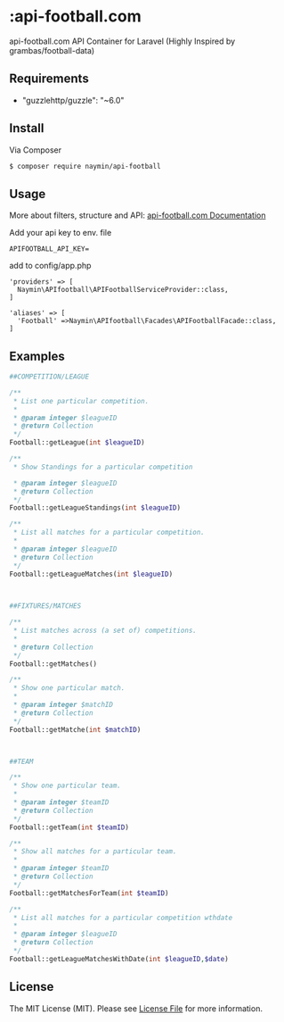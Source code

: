 # :api-football.com


api-football.com API Container for Laravel
(Highly Inspired by grambas/football-data)

## Requirements
-  "guzzlehttp/guzzle": "~6.0"


## Install

Via Composer

``` bash
$ composer require naymin/api-football
```

## Usage

More about filters, structure and API:
[api-football.com Documentation](https://www.api-football.com/documentation)


Add your api key to env. file

```
APIFOOTBALL_API_KEY=
```
add to config/app.php 
``` 
'providers' => [
  Naymin\APIfootball\APIFootballServiceProvider::class,
]

'aliases' => [
  'Football' =>Naymin\APIfootball\Facades\APIFootballFacade::class,
]
```

## Examples
```php
##COMPETITION/LEAGUE

/**
 * List one particular competition.
 *
 * @param integer $leagueID 
 * @return Collection
 */ 
Football::getLeague(int $leagueID)

/**
 * Show Standings for a particular competition

 * @param integer $leagueID
 * @return Collection
 */
Football::getLeagueStandings(int $leagueID)

/**
 * List all matches for a particular competition.
 *
 * @param integer $leagueID
 * @return Collection
 */
Football::getLeagueMatches(int $leagueID)
	


##FIXTURES/MATCHES

/**
 * List matches across (a set of) competitions.	
 *
 * @return Collection
 */
Football::getMatches()

/**
 * Show one particular match.	
 *
 * @param integer $matchID
 * @return Collection
 */
Football::getMatche(int $matchID)



##TEAM

/**
 * Show one particular team.	
 *
 * @param integer $teamID
 * @return Collection
 */
Football::getTeam(int $teamID)

/**
 * Show all matches for a particular team.
 *
 * @param integer $teamID
 * @return Collection
 */
Football::getMatchesForTeam(int $teamID)

/**
 * List all matches for a particular competition wthdate
 *
 * @param integer $leagueID
 * @return Collection
 */
Football::getLeagueMatchesWithDate(int $leagueID,$date)

```


## License

The MIT License (MIT). Please see [License File](LICENSE.md) for more information.

[link-packagist]: https://github.com/nayminhtwe/apifootball
[link-author]: https://github.com/nayminhtwe
